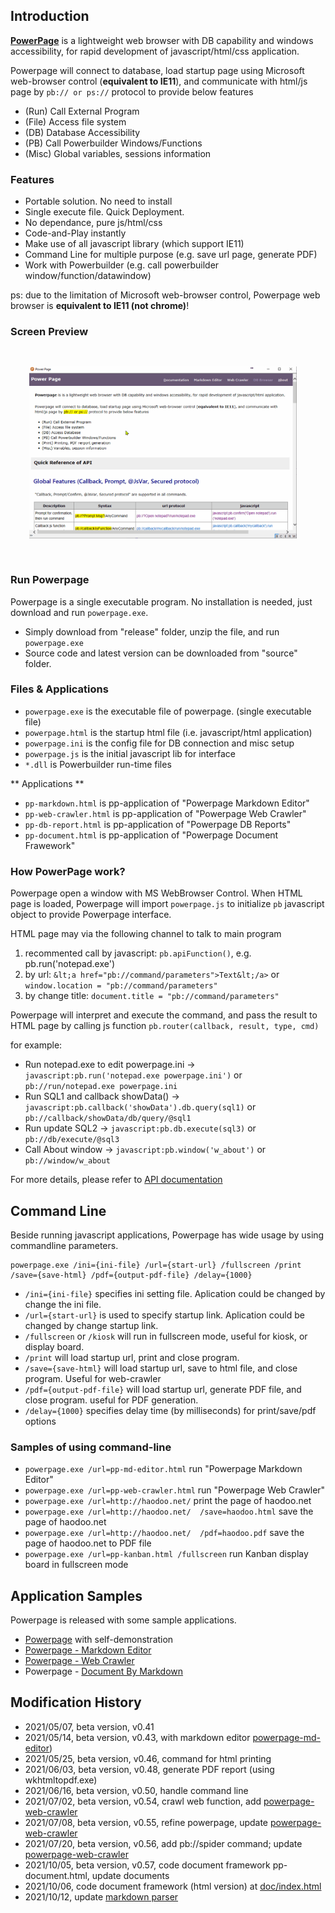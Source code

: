 ## Introduction

[**PowerPage**](https://github.com/casualwriter/powerpage) is a lightweight web browser with DB capability 
and windows accessibility, for rapid development of javascript/html/css application.

Powerpage will connect to database, load startup page using Microsoft web-browser control (**equivalent to IE11**), 
and communicate with html/js page by ``pb:// or ps://`` protocol to provide below features

* (Run) Call External Program 
* (File) Access file system 
* (DB) Database Accessibility
* (PB) Call Powerbuilder Windows/Functions 
* (Misc) Global variables, sessions information 

### Features

* Portable solution. No need to install
* Single execute file. Quick Deployment.
* No dependance, pure js/html/css
* Code-and-Play instantly 
* Make use of all javascript library (which support IE11)
* Command Line for multiple purpose (e.g. save url page, generate PDF)
* Work with Powerbuilder (e.g. call powerbuilder window/function/datawindow)

ps: due to the limitation of Microsoft web-browser control, Powerpage web browser is **equivalent to IE11 (not chrome)**!


### Screen Preview

 <img alt="powerpage screen preview" src="powerpage.gif" style="width:85%; padding:30px">


### Run Powerpage

Powerpage is a single executable program. No installation is needed, just download and run ``powerpage.exe``.

* Simply download from "release" folder, unzip the file, and run ``powerpage.exe``
* Source code and latest version can be downloaded from "source" folder. 

### Files & Applications

* ``powerpage.exe`` is the executable file of powerpage. (single executable file)
* ``powerpage.html`` is the startup html file (i.e. javascript/html application)
* ``powerpage.ini`` is the config file for DB connection and misc setup
* ``powerpage.js`` is the initial javascript lib for interface
* ``*.dll`` is Powerbuilder run-time files

** Applications **

* ``pp-markdown.html`` is pp-application of "Powerpage Markdown Editor"
* ``pp-web-crawler.html`` is pp-application of "Powerpage Web Crawler"
* ``pp-db-report.html`` is pp-application of "Powerpage DB Reports"
* ``pp-document.html`` is pp-application of "Powerpage Document Frawework"


### How PowerPage work?

Powerpage open a window with MS WebBrowser Control. When HTML page is loaded, Powerpage will import ``powerpage.js`` 
to initialize ``pb`` javascript object to provide Powerpage interface.

HTML page may via the following channel to talk to main program

1. recommented call by javascript: ``pb.apiFunction()``, e.g. pb.run('notepad.exe')
2. by url: ``&lt;a href="pb://command/parameters">Text&lt;/a>`` or ``window.location = "pb://command/parameters"``
3. by change title: ``document.title = "pb://command/parameters"``

Powerpage will interpret and execute the command, and pass the result to HTML page by calling js function ``pb.router(callback, result, type, cmd)``

for example:

* Run notepad.exe to edit powerpage.ini -> ``javascript:pb.run('notepad.exe powerpage.ini')`` or ``pb://run/notepad.exe powerpage.ini``
* Run SQL1 and callback showData() -> ``javascript:pb.callback('showData').db.query(sql1)`` or ``pb://callback/showData/db/query/@sql1``  
* Run update SQL2 -> ``javascript:pb.db.execute(sql3)`` or ``pb://db/execute/@sql3``
* Call About window -> ``javascript:pb.window('w_about')`` or ``pb://window/w_about`` 

For more details, please refer to [API documentation](interface.md)

  
## Command Line

Beside running javascript applications, Powerpage has wide usage by using commandline parameters.

~~~
powerpage.exe /ini={ini-file} /url={start-url} /fullscreen /print /save={save-html} /pdf={output-pdf-file} /delay={1000}
~~~

* ``/ini={ini-file}`` specifies ini setting file. Aplication could be changed by change the ini file.
* ``/url={start-url}`` is used to specify startup link. Aplication could be changed by change startup link. 
* ``/fullscreen`` or ``/kiosk`` will run in fullscreen mode, useful for kiosk, or display board.
* ``/print`` will load startup url, print and close program.
* ``/save={save-html}`` will load startup url, save to html file, and close program. Useful for web-crawler
* ``/pdf={output-pdf-file}`` will load startup url, generate PDF file, and close program. useful for PDF generation.
* ``/delay={1000}`` specifies delay time (by milliseconds) for print/save/pdf options 

### Samples of using command-line

* ``powerpage.exe /url=pp-md-editor.html`` run "Powerpage Markdown Editor"
* ``powerpage.exe /url=pp-web-crawler.html`` run "Powerpage Web Crawler"
* ``powerpage.exe /url=http://haodoo.net/`` print the page of haodoo.net
* ``powerpage.exe /url=http://haodoo.net/  /save=haodoo.html`` save the page of haodoo.net
* ``powerpage.exe /url=http://haodoo.net/  /pdf=haodoo.pdf`` save the page of haodoo.net to PDF file
* ``powerpage.exe /url=pp-kanban.html /fullscreen`` run Kanban display board in fullscreen mode
 
 
## Application Samples

Powerpage is released with some sample applications.

* [Powerpage](https://github.com/casualwriter/powerpage) with self-demonstration
* [Powerpage - Markdown Editor](https://github.com/casualwriter/powerpage-md-editor) 
* [Powerpage - Web Crawler](https://github.com/casualwriter/powerpage-web-crawler) 
* Powerpage - [Document By Markdown](https://github.com/casualwriter/powerpage-md-document) 
 
 
## Modification History

* 2021/05/07, beta version, v0.41 
* 2021/05/14, beta version, v0.43, with markdown editor [powerpage-md-editor](https://github.com/casualwriter/powerpage-md-editor))
* 2021/05/25, beta version, v0.46, command for html printing
* 2021/06/03, beta version, v0.48, generate PDF report (using wkhtmltopdf.exe)
* 2021/06/16, beta version, v0.50, handle command line
* 2021/07/02, beta version, v0.54, crawl web function, add [powerpage-web-crawler](https://github.com/casualwriter/powerpage-web-crawler)
* 2021/07/08, beta version, v0.55, refine powerpage, update [powerpage-web-crawler](https://github.com/casualwriter/powerpage-web-crawler)
* 2021/07/20, beta version, v0.56, add pb://spider command; update [powerpage-web-crawler](https://github.com/casualwriter/powerpage-web-crawler)
* 2021/10/05, beta version, v0.57, code document framework pp-document.html, update documents
* 2021/10/06, code document framework (html version) at [doc/index.html](https://github.com/casualwriter/powerpage/blob/main/source/doc/index.html)
* 2021/10/12, update [markdown parser](https://github.com/casualwriter/powerpage/blob/main/source/doc/index.html)


